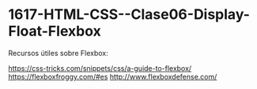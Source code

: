 # 1617-HTML-CSS--Clase06-Display-Float-Flexbox

Recursos útiles sobre Flexbox:

https://css-tricks.com/snippets/css/a-guide-to-flexbox/
https://flexboxfroggy.com/#es
http://www.flexboxdefense.com/
